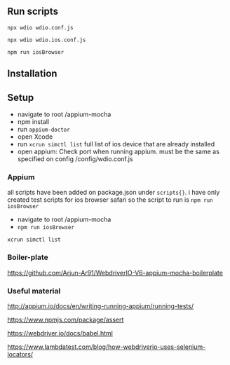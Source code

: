 ## Run scripts
`npx wdio wdio.conf.js`

`npx wdio wdio.ios.conf.js`

`npm run iosBrowser`


## Installation

## Setup
- navigate to root /appium-mocha
- npm install
- run `appium-doctor`
- open Xcode
- run `xcrun simctl list` full list of ios device that are already installed
- open appium: Check port when running appium. must be the same as specified on config /config/wdio.conf.js

### Appium
all scripts have been added on package.json under `scripts{}`. i have only created test scripts for ios browser safari so the script to run is `npm run iosBrowser`

- navigate to root /appium-mocha
- `npm run iosBrowser` 

`xcrun simctl list`


### Boiler-plate
https://github.com/Arjun-Ar91/WebdriverIO-V6-appium-mocha-boilerplate

### Useful material
http://appium.io/docs/en/writing-running-appium/running-tests/

https://www.npmjs.com/package/assert

https://webdriver.io/docs/babel.html

https://www.lambdatest.com/blog/how-webdriverio-uses-selenium-locators/